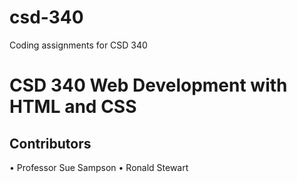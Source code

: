 # csd-340
Coding assignments for CSD 340

# CSD 340 Web Development with HTML and CSS
## Contributors
  •	Professor Sue Sampson
  •	Ronald Stewart

